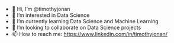 - 👋 Hi, I’m @timothyjonan
- 👀 I’m interested in Data Science
- 🌱 I’m currently learning Data Science and Machine Learning 
- 💞️ I’m looking to collaborate on Data Science projects
- 📫 How to reach me: https://www.linkedin.com/in/timothyjonan/

<!---
timothyjonan/timothyjonan is a ✨ special ✨ repository because its `README.md` (this file) appears on your GitHub profile.
You can click the Preview link to take a look at your changes.
--->
